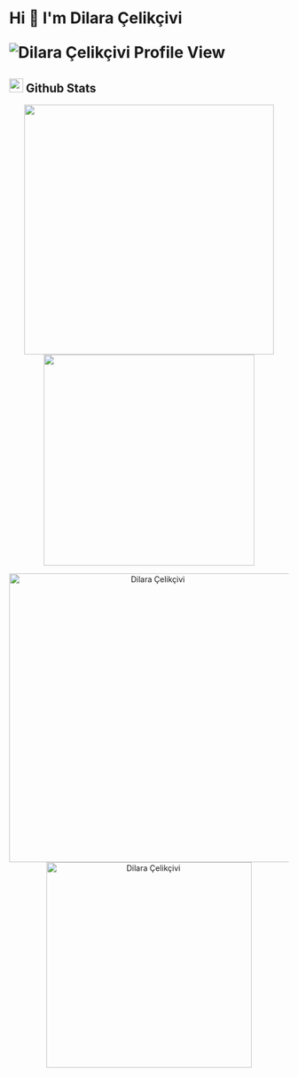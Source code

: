 
<h1>Hi 👋 I'm Dilara Çelikçivi
    <p> <img src="https://komarev.com/ghpvc/?username=dilaracelikcivi" alt="Dilara Çelikçivi Profile View" /> </p>
</h1>

## <img src="https://media.giphy.com/media/iY8CRBdQXODJSCERIr/giphy.gif" width="25"> <b>Github Stats</b>


<p align="center">
<a href="https://github.com/dilaracelikcivi/">
  <img align="center" src="https://github-readme-stats.vercel.app/api?username=dilaracelikcivi&include_all_commits=true&count_private=true&show_icons=true&line_height=20" width="450"/>
</a>
 
<a href="https://github.com/dilaracelikcivi">
  <img align="center" src="https://github-readme-streak-stats.herokuapp.com/?user=dilaracelikcivi" width="380"/>
</a>
</p>

<p align="center">
    <a href="https://github.com/dilaracelikcivi"><img src="https://github-profile-summary-cards.vercel.app/api/cards/profile-details?username=dilaracelikcivi&hide_border=true" width="520" alt="Dilara Çelikçivi"/></a>
    <a href="https://github.com/dilaracelikcivi">
        <img src="https://github-readme-stats.vercel.app/api/top-langs?username=dilaracelikcivi&show_icons=true&locale=en&layout=compact" width="370" alt="Dilara Çelikçivi"/>
    </a>
</p>

